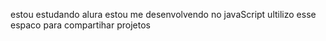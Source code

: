 


estou estudando alura
estou me desenvolvendo no javaScript
ultilizo esse espaco para compartihar projetos
